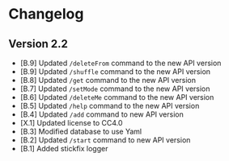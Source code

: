 # Changelog

## Version 2.2

- [B.9] Updated ``/deleteFrom`` command to the new API version
- [B.9] Updated ``/shuffle`` command to the new API version
- [B.8] Updated ``/get`` command to the new API version
- [B.7] Updated ``/setMode`` command to the new API version
- [B.6] Updated ``/deleteMe`` command to the new API version
- [B.5] Updated ``/help`` command to the new API version
- [B.4] Updated ``/add`` command to new API version
- [X.1] Updated license to CC4.0
- [B.3] Modified database to use Yaml
- [B.2] Updated ``/start`` command to new API version
- [B.1] Added stickfix logger